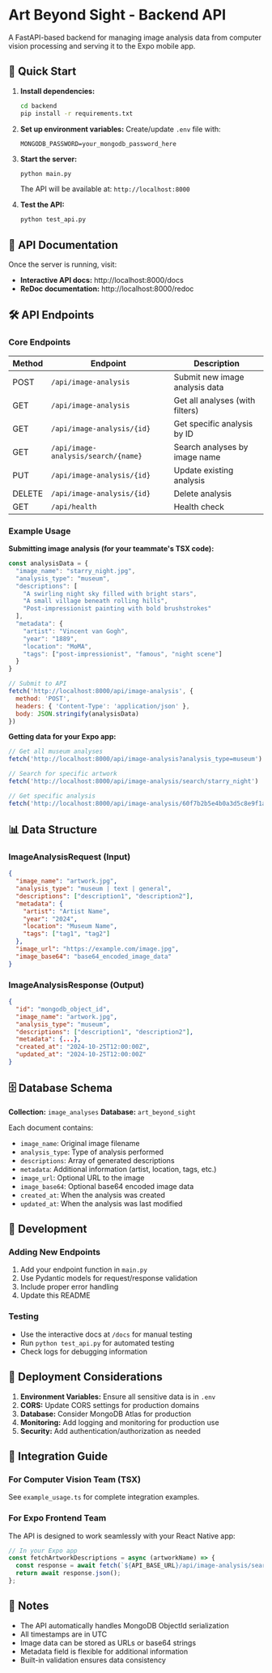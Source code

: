 # Art Beyond Sight - Backend API

A FastAPI-based backend for managing image analysis data from computer vision processing and serving it to the Expo mobile app.

## 🚀 Quick Start

1. **Install dependencies:**
   ```bash
   cd backend
   pip install -r requirements.txt
   ```

2. **Set up environment variables:**
   Create/update `.env` file with:
   ```
   MONGODB_PASSWORD=your_mongodb_password_here
   ```

3. **Start the server:**
   ```bash
   python main.py
   ```
   
   The API will be available at: `http://localhost:8000`

4. **Test the API:**
   ```bash
   python test_api.py
   ```

## 📖 API Documentation

Once the server is running, visit:
- **Interactive API docs:** http://localhost:8000/docs
- **ReDoc documentation:** http://localhost:8000/redoc

## 🛠️ API Endpoints

### Core Endpoints

| Method | Endpoint | Description |
|--------|----------|-------------|
| POST | `/api/image-analysis` | Submit new image analysis data |
| GET | `/api/image-analysis` | Get all analyses (with filters) |
| GET | `/api/image-analysis/{id}` | Get specific analysis by ID |
| GET | `/api/image-analysis/search/{name}` | Search analyses by image name |
| PUT | `/api/image-analysis/{id}` | Update existing analysis |
| DELETE | `/api/image-analysis/{id}` | Delete analysis |
| GET | `/api/health` | Health check |

### Example Usage

**Submitting image analysis (for your teammate's TSX code):**
```javascript
const analysisData = {
  "image_name": "starry_night.jpg",
  "analysis_type": "museum",
  "descriptions": [
    "A swirling night sky filled with bright stars",
    "A small village beneath rolling hills",
    "Post-impressionist painting with bold brushstrokes"
  ],
  "metadata": {
    "artist": "Vincent van Gogh",
    "year": "1889",
    "location": "MoMA",
    "tags": ["post-impressionist", "famous", "night scene"]
  }
}

// Submit to API
fetch('http://localhost:8000/api/image-analysis', {
  method: 'POST',
  headers: { 'Content-Type': 'application/json' },
  body: JSON.stringify(analysisData)
})
```

**Getting data for your Expo app:**
```javascript
// Get all museum analyses
fetch('http://localhost:8000/api/image-analysis?analysis_type=museum')

// Search for specific artwork
fetch('http://localhost:8000/api/image-analysis/search/starry_night')

// Get specific analysis
fetch('http://localhost:8000/api/image-analysis/60f7b2b5e4b0a3d5c8e9f1a2')
```

## 📊 Data Structure

### ImageAnalysisRequest (Input)
```json
{
  "image_name": "artwork.jpg",
  "analysis_type": "museum | text | general",
  "descriptions": ["description1", "description2"],
  "metadata": {
    "artist": "Artist Name",
    "year": "2024",
    "location": "Museum Name",
    "tags": ["tag1", "tag2"]
  },
  "image_url": "https://example.com/image.jpg",
  "image_base64": "base64_encoded_image_data"
}
```

### ImageAnalysisResponse (Output)
```json
{
  "id": "mongodb_object_id",
  "image_name": "artwork.jpg",
  "analysis_type": "museum",
  "descriptions": ["description1", "description2"],
  "metadata": {...},
  "created_at": "2024-10-25T12:00:00Z",
  "updated_at": "2024-10-25T12:00:00Z"
}
```

## 🗄️ Database Schema

**Collection:** `image_analyses`
**Database:** `art_beyond_sight`

Each document contains:
- `image_name`: Original image filename
- `analysis_type`: Type of analysis performed
- `descriptions`: Array of generated descriptions
- `metadata`: Additional information (artist, location, tags, etc.)
- `image_url`: Optional URL to the image
- `image_base64`: Optional base64 encoded image data
- `created_at`: When the analysis was created
- `updated_at`: When the analysis was last modified

## 🔧 Development

### Adding New Endpoints
1. Add your endpoint function in `main.py`
2. Use Pydantic models for request/response validation
3. Include proper error handling
4. Update this README

### Testing
- Use the interactive docs at `/docs` for manual testing
- Run `python test_api.py` for automated testing
- Check logs for debugging information

## 🚀 Deployment Considerations

1. **Environment Variables:** Ensure all sensitive data is in `.env`
2. **CORS:** Update CORS settings for production domains
3. **Database:** Consider MongoDB Atlas for production
4. **Monitoring:** Add logging and monitoring for production use
5. **Security:** Add authentication/authorization as needed

## 🤝 Integration Guide

### For Computer Vision Team (TSX)
See `example_usage.ts` for complete integration examples.

### For Expo Frontend Team
The API is designed to work seamlessly with your React Native app:
```javascript
// In your Expo app
const fetchArtworkDescriptions = async (artworkName) => {
  const response = await fetch(`${API_BASE_URL}/api/image-analysis/search/${artworkName}`);
  return await response.json();
};
```

## 📝 Notes

- The API automatically handles MongoDB ObjectId serialization
- All timestamps are in UTC
- Image data can be stored as URLs or base64 strings
- Metadata field is flexible for additional information
- Built-in validation ensures data consistency